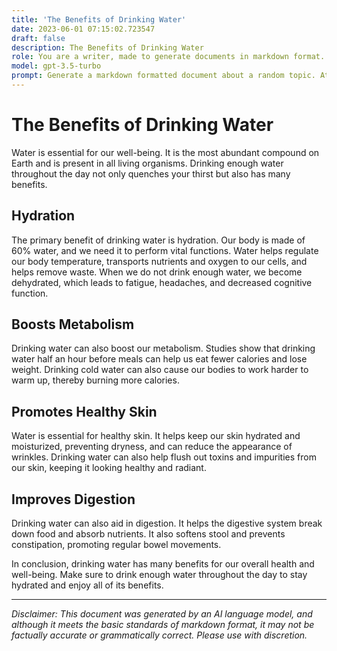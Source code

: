 ```yaml
---
title: 'The Benefits of Drinking Water'
date: 2023-06-01 07:15:02.723547
draft: false
description: The Benefits of Drinking Water
role: You are a writer, made to generate documents in markdown format. It is very important that all of the documents you generate are in valid markdown format.
model: gpt-3.5-turbo
prompt: Generate a markdown formatted document about a random topic. At the bottom, include a disclaimer explaining that the document was generated by you. The first line of the document should be the title. Make sure that the entire document is in proper markdown format, using a mix of various tags to make the document visually appealing.
---
```


# The Benefits of Drinking Water

Water is essential for our well-being. It is the most abundant compound on Earth and is present in all living organisms. Drinking enough water throughout the day not only quenches your thirst but also has many benefits. 

## Hydration

The primary benefit of drinking water is hydration. Our body is made of 60% water, and we need it to perform vital functions. Water helps regulate our body temperature, transports nutrients and oxygen to our cells, and helps remove waste. When we do not drink enough water, we become dehydrated, which leads to fatigue, headaches, and decreased cognitive function.

## Boosts Metabolism

Drinking water can also boost our metabolism. Studies show that drinking water half an hour before meals can help us eat fewer calories and lose weight. Drinking cold water can also cause our bodies to work harder to warm up, thereby burning more calories.

## Promotes Healthy Skin

Water is essential for healthy skin. It helps keep our skin hydrated and moisturized, preventing dryness, and can reduce the appearance of wrinkles. Drinking water can also help flush out toxins and impurities from our skin, keeping it looking healthy and radiant.

## Improves Digestion

Drinking water can also aid in digestion. It helps the digestive system break down food and absorb nutrients. It also softens stool and prevents constipation, promoting regular bowel movements.

In conclusion, drinking water has many benefits for our overall health and well-being. Make sure to drink enough water throughout the day to stay hydrated and enjoy all of its benefits.

---

*Disclaimer: This document was generated by an AI language model, and although it meets the basic standards of markdown format, it may not be factually accurate or grammatically correct. Please use with discretion.*
